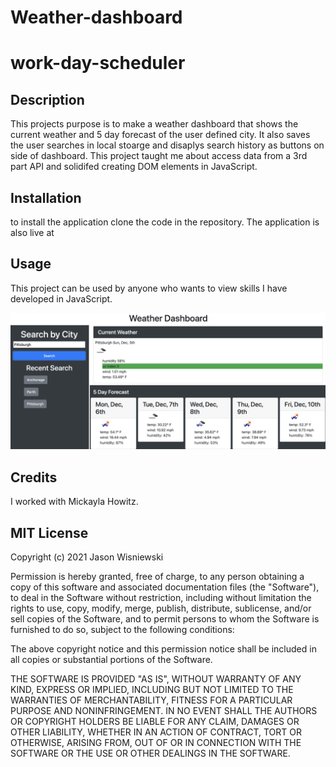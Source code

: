 # Weather-dashboard

# work-day-scheduler
## Description
This projects purpose is to make a weather dashboard that shows the current weather and 5 day forecast of the user defined city.  It also saves the user searches in local stoarge and disaplys search history as buttons on side of dashboard.  This project taught me about access data from a 3rd part API and solidifed creating DOM elements in JavaScript.

## Installation
to install the application clone the code in the repository.  The application is also live at 


## Usage
This project can be used by anyone who wants to view skills I have developed in JavaScript.

<img src="./assets/images/screen-shot.png">

## Credits
I worked with Mickayla Howitz.

## MIT License

Copyright (c) 2021 Jason Wisniewski

Permission is hereby granted, free of charge, to any person obtaining a copy
of this software and associated documentation files (the "Software"), to deal
in the Software without restriction, including without limitation the rights
to use, copy, modify, merge, publish, distribute, sublicense, and/or sell
copies of the Software, and to permit persons to whom the Software is
furnished to do so, subject to the following conditions:

The above copyright notice and this permission notice shall be included in all
copies or substantial portions of the Software.

THE SOFTWARE IS PROVIDED "AS IS", WITHOUT WARRANTY OF ANY KIND, EXPRESS OR
IMPLIED, INCLUDING BUT NOT LIMITED TO THE WARRANTIES OF MERCHANTABILITY,
FITNESS FOR A PARTICULAR PURPOSE AND NONINFRINGEMENT. IN NO EVENT SHALL THE
AUTHORS OR COPYRIGHT HOLDERS BE LIABLE FOR ANY CLAIM, DAMAGES OR OTHER
LIABILITY, WHETHER IN AN ACTION OF CONTRACT, TORT OR OTHERWISE, ARISING FROM,
OUT OF OR IN CONNECTION WITH THE SOFTWARE OR THE USE OR OTHER DEALINGS IN THE
SOFTWARE.